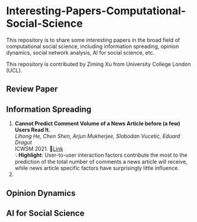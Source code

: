 # Interesting-Papers-Computational-Social-Science

This repository is to share some interesting papers in the broad field of computational social science, including information spreading, opinion dynamics, social network analysis, AI for social science, etc. 

This repository is contributed by Ziming Xu from University College London (UCL).

## Review Paper


## Information Spreading
1. **Cannot Predict Comment Volume of a News Article before (a few) Users Read It.**  
_Lihong He, Chen Shen, Arjun Mukherjee, Slobodan Vucetic, Eduard Dragut_   
ICWSM 2021. :link:[Link](https://ojs.aaai.org/index.php/ICWSM/article/view/18051)  
:bulb:**Highlight**: User-to-user interaction factors contribute the most to the prediction of the total number of comments a news article will receive, while news article specific factors have surprisingly little influence.
3. 



## Opinion Dynamics

## AI for Social Science
